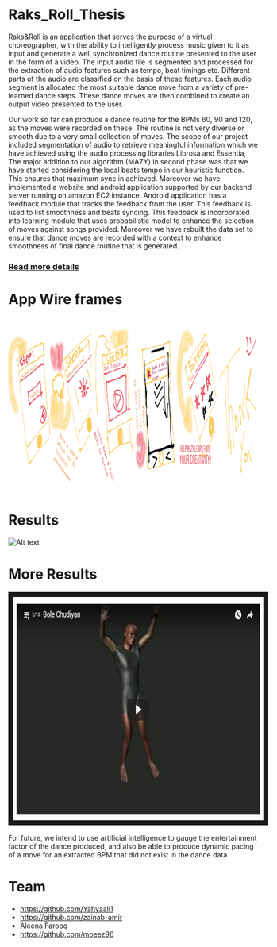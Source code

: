 # Raks_Roll_Thesis
Raks&amp;Roll is an application that serves the purpose of a virtual choreographer, with the ability to intelligently process music given to it as input and generate a well synchronized dance routine presented to the user in the form of a video.
The input audio file is segmented and processed for the extraction of audio features such as tempo, beat timings etc. Different parts of the audio are classified on the basis of these features. Each audio segment is allocated the most suitable dance move from a variety of pre- learned dance steps. These dance moves are then combined to create an output video presented to the user.

Our work so far can produce a dance routine for the BPMs 60, 90 and 120, as the moves were recorded on these. The routine is not very diverse or smooth due to a very small collection of moves. The scope of our project included segmentation of audio to retrieve meaningful information which we have achieved using the audio processing libraries Librosa and Essentia, The major addition to our algorithm (MAZY) in second phase was that we have started considering the local beats tempo in our heuristic function. This ensures that maximum sync in achieved. Moreover we have implemented a website and android application supported by our backend server running on amazon EC2 instance. Android application has a feedback module that tracks the feedback from the user. This feedback is used to list smoothness and beats syncing. This feedback is incorporated into learning module that uses probabilistic model to enhance the selection of moves against songs provided. Moreover we have rebuilt the data set to ensure that dance moves are recorded with a context to enhance smoothness of final dance routine that is generated.

### [Read more details](https://github.com/Yahyaali1/Raks_Roll_Thesis/blob/master/Raks%26Roll.pdf)

# App Wire frames

<img src="https://github.com/Yahyaali1/Raks_Roll_Thesis/blob/master/Design/Asset%201.png" height="350" width="1100">

# Results

![Alt text](https://github.com/Yahyaali1/Raks_Roll_Thesis/blob/master/Results/result_Sample.gif)

# More Results
<a href="https://www.youtube.com/watch?v=jabA5FpAVaQ" target="_blank"><img src="https://github.com/Yahyaali1/Raks_Roll_Thesis/blob/master/sampleImage.JPG" 
alt="Click to watch the results" width="540" height="450" border="10" /></a>



For future, we intend to use artificial intelligence to gauge the entertainment factor of the dance produced, and also be able to produce dynamic pacing of a move for an extracted BPM that did not exist in the dance data.

# Team
- https://github.com/Yahyaali1
- https://github.com/zainab-amir
- Aleena Farooq
- https://github.com/moeez96





